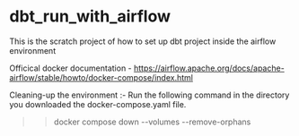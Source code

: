 # dbt_run_with_airflow
This is the scratch project of how to set up dbt project inside the airflow environment



Officical docker documentation -  https://airflow.apache.org/docs/apache-airflow/stable/howto/docker-compose/index.html

Cleaning-up the environment :-
Run the following command in the directory you downloaded the docker-compose.yaml file.
>> docker compose down --volumes --remove-orphans


